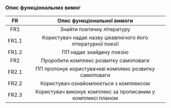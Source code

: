 ### Опис функціональних вимог

| FR | Опис функціональної вимоги |
|:--:|:--------------------------:|
| FR1 | Знайти поетичну літературу |
| FR1.1 | Користувач надає назву цікавлючого його літературної поезії |
| FR1.2 | ПП надає знайдену поезію |
| FR2 | Проробити комплекс розвитку самоповаги |
| FR2.1 | ПП пропонує користувачеві комплекс розвитку самоповаги |
| FR2.2 | Користувач ознайомлюється з комплексом |
| FR2.3 | Користувач виконує комплекс за прописаним у комплексі планом |
